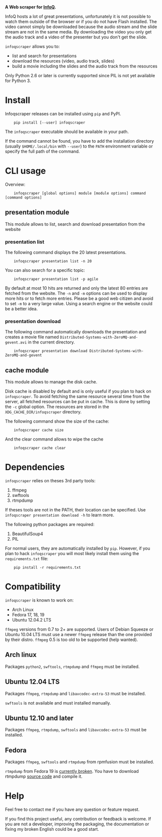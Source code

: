 
__A Web scraper for [InfoQ](http://infoq.com).__


InfoQ hosts a lot of great presentations, unfortunately it is not possible to watch them outside of the browser
or if you do not have Flash installed. The video cannot simply be downloaded because the audio stream and the
slide stream are not in the same media. By downloading the video you only get the audio track and a video of
the presenter but you don't get the slide.

`infoqscraper` allows you to:
* list and search for presentations
* download the resources (video, audio track, slides)
* build a movie including the slides and the audio track from the resources

Only Python 2.6 or later is currently supported since PIL is not yet available for Python 3.

# Install

Infoqscraper releases can be installed using `pip` and PyPI.

        pip install [--user] infoqscraper

The `infoqscraper` executable should be available in your path. 

If the command cannot be found, you have to add the installation directory 
(usually `$HOME/.local/bin` with `--user`) to the `PATH` environment variable
or specify the full path of the command. 

# CLI usage

Overview:

        infoqscraper [global options] module [module options] command [command options]

## presentation module

This module allows to list, search and download presentation from the website

### presentation list

The following command displays the 20 latest presentations.

        infoqscraper presentation list -n 20

You can also search for a specific topic:

        infoqscraper presentation list -p agile

By default at most 10 hits are returned and only the latest 80 entries are fetched from the website.
The `-n` and `-m` options can be used to display more hits or to fetch more entries.
Please be a good web citizen and avoid to set `-m` to a very large value. Using a search engine
or the website could be a better idea.

### presentation download

The following command automatically downloads the presentation and creates a movie file
named `Distributed-Systems-with-ZeroMQ-and-gevent.avi`  in the current directory.

        infoqscraper presentation download Distributed-Systems-with-ZeroMQ-and-gevent


## cache module

This module allows to manage the disk cache.

Disk cache is disabled by default and is only useful if you plan to hack on `infoqscraper`. To avoid fetching
the same resource several time from the server, all fetched resources can be put in cache. This is done by setting
the `-c` global option. The resources are stored in the `XDG_CACHE_DIR/infoqscraper` directory.

The following command show the size of the cache:

        infoqscraper cache size

And the clear command allows to wipe the cache

        infoqscraper cache clear


# Dependencies

`infoqscraper` relies on theses 3rd party tools:

1. ffmpeg
2. swftools
3. rtmpdump

If theses tools are not in the PATH, their location can be specified.
Use `infoqscraper presentation download -h` to learn more.

The following python packages are required:

1. BeautifulSoup4
3. PIL

For normal users, they are automatically installed by `pip`. However, if you plan to hack `infoqscraper` you will
most likely install them using the `requirements.txt` file:

        pip install -r requirements.txt

# Compatibility

`infoqscraper` is known to work on:

  - Arch Linux
  - Fedora 17, 18, 19
  - Ubuntu 12.04.2 LTS
  
`ffmpeg` versions from 0.7 to 2+ are supported. Users of Debian Squeeze or
Ubuntu 10.04 LTS must use a newer `ffmpeg` release than the one provided by
their distro. `ffmpeg` 0.5 is too old to be supported (help wanted).

## Arch linux

Packages `python2`, `swftools`, `rtmpdump` and `ffmpeg` must be installed. 

## Ubuntu 12.04 LTS

Packages `ffmpeg`, `rtmpdump` and `libavcodec-extra-53` must be installed.

`swftools` is not available and must installed manually.

## Ubuntu 12.10 and later

Packages `ffmpeg`, `rtmpdump`, `swftools` and `libavcodec-extra-53` must be installed.

## Fedora

Packages `ffmpeg`, `swftools` and `rtmpdump` from rpmfusion must be installed.

`rtmpdump` from Fedora 19 is [currently broken](https://bugzilla.rpmfusion.org/show_bug.cgi?id=2969).
You have to download rtmpdump [source code](http://rtmpdump.mplayerhq.hu/) and compile it.

# Help

Feel free to contact me if you have any question or feature request.

If you find this project useful, any contribution or feedback is welcome. If you are not a developer, improving
the packaging, the documentation or fixing my broken English could be a good start.
